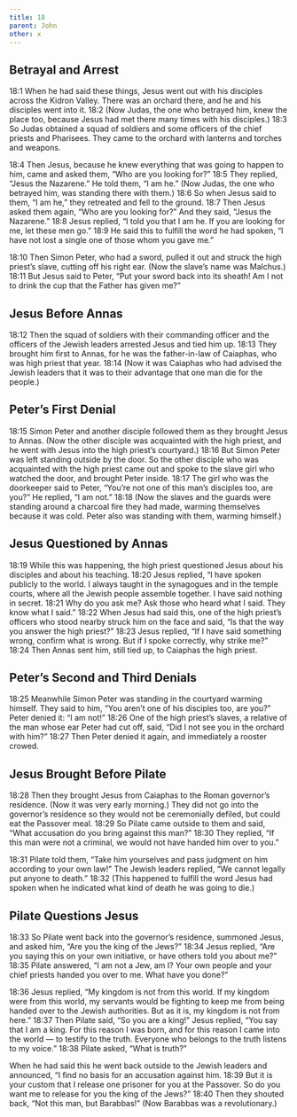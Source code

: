 ```yaml
---
title: 18
parent: John
other: x
---
```


## Betrayal and Arrest

<a name="18:1">18:1</a> When he had said these things, Jesus went out with his disciples across the Kidron Valley. There was an orchard there, and he and his disciples went into it. <a name="18:2">18:2</a> (Now Judas, the one who betrayed him, knew the place too, because Jesus had met there many times with his disciples.) <a name="18:3">18:3</a> So Judas obtained a squad of soldiers and some officers of the chief priests and Pharisees. They came to the orchard with lanterns and torches and weapons.

<a name="18:4">18:4</a> Then Jesus, because he knew everything that was going to happen to him, came and asked them, “Who are you looking for?” <a name="18:5">18:5</a> They replied, “Jesus the Nazarene.” He told them, “I am he.” (Now Judas, the one who betrayed him, was standing there with them.) <a name="18:6">18:6</a> So when Jesus said to them, “I am he,” they retreated and fell to the ground. <a name="18:7">18:7</a> Then Jesus asked them again, “Who are you looking for?” And they said, “Jesus the Nazarene.” <a name="18:8">18:8</a> Jesus replied, “I told you that I am he. If you are looking for me, let these men go.” <a name="18:9">18:9</a> He said this to fulfill the word he had spoken, “I have not lost a single one of those whom you gave me.”

<a name="18:10">18:10</a> Then Simon Peter, who had a sword, pulled it out and struck the high priest’s slave, cutting off his right ear. (Now the slave’s name was Malchus.) <a name="18:11">18:11</a> But Jesus said to Peter, “Put your sword back into its sheath! Am I not to drink the cup that the Father has given me?”

## Jesus Before Annas

<a name="18:12">18:12</a> Then the squad of soldiers with their commanding officer and the officers of the Jewish leaders arrested Jesus and tied him up. <a name="18:13">18:13</a> They brought him first to Annas, for he was the father-in-law of Caiaphas, who was high priest that year. <a name="18:14">18:14</a> (Now it was Caiaphas who had advised the Jewish leaders that it was to their advantage that one man die for the people.)

## Peter’s First Denial

<a name="18:15">18:15</a> Simon Peter and another disciple followed them as they brought Jesus to Annas. (Now the other disciple was acquainted with the high priest, and he went with Jesus into the high priest’s courtyard.) <a name="18:16">18:16</a> But Simon Peter was left standing outside by the door. So the other disciple who was acquainted with the high priest came out and spoke to the slave girl who watched the door, and brought Peter inside. <a name="18:17">18:17</a> The girl who was the doorkeeper said to Peter, “You’re not one of this man’s disciples too, are you?” He replied, “I am not.” <a name="18:18">18:18</a> (Now the slaves and the guards were standing around a charcoal fire they had made, warming themselves because it was cold. Peter also was standing with them, warming himself.)

## Jesus Questioned by Annas

<a name="18:19">18:19</a> While this was happening, the high priest questioned Jesus about his disciples and about his teaching. <a name="18:20">18:20</a> Jesus replied, “I have spoken publicly to the world. I always taught in the synagogues and in the temple courts, where all the Jewish people assemble together. I have said nothing in secret. <a name="18:21">18:21</a> Why do you ask me? Ask those who heard what I said. They know what I said.” <a name="18:22">18:22</a> When Jesus had said this, one of the high priest’s officers who stood nearby struck him on the face and said, “Is that the way you answer the high priest?” <a name="18:23">18:23</a> Jesus replied, “If I have said something wrong, confirm what is wrong. But if I spoke correctly, why strike me?” <a name="18:24">18:24</a> Then Annas sent him, still tied up, to Caiaphas the high priest.

## Peter’s Second and Third Denials

<a name="18:25">18:25</a> Meanwhile Simon Peter was standing in the courtyard warming himself. They said to him, “You aren’t one of his disciples too, are you?” Peter denied it: “I am not!” <a name="18:26">18:26</a> One of the high priest’s slaves, a relative of the man whose ear Peter had cut off, said, “Did I not see you in the orchard with him?” <a name="18:27">18:27</a> Then Peter denied it again, and immediately a rooster crowed.

## Jesus Brought Before Pilate

<a name="18:28">18:28</a> Then they brought Jesus from Caiaphas to the Roman governor’s residence. (Now it was very early morning.) They did not go into the governor’s residence so they would not be ceremonially defiled, but could eat the Passover meal. <a name="18:29">18:29</a> So Pilate came outside to them and said, “What accusation do you bring against this man?” <a name="18:30">18:30</a> They replied, “If this man were not a criminal, we would not have handed him over to you.”

<a name="18:31">18:31</a> Pilate told them, “Take him yourselves and pass judgment on him according to your own law!” The Jewish leaders replied, “We cannot legally put anyone to death.” <a name="18:32">18:32</a> (This happened to fulfill the word Jesus had spoken when he indicated what kind of death he was going to die.)

## Pilate Questions Jesus

<a name="18:33">18:33</a> So Pilate went back into the governor’s residence, summoned Jesus, and asked him, “Are you the king of the Jews?” <a name="18:34">18:34</a> Jesus replied, “Are you saying this on your own initiative, or have others told you about me?” <a name="18:35">18:35</a> Pilate answered, “I am not a Jew, am I? Your own people and your chief priests handed you over to me. What have you done?”

<a name="18:36">18:36</a> Jesus replied, “My kingdom is not from this world. If my kingdom were from this world, my servants would be fighting to keep me from being handed over to the Jewish authorities. But as it is, my kingdom is not from here.” <a name="18:37">18:37</a> Then Pilate said, “So you are a king!” Jesus replied, “You say that I am a king. For this reason I was born, and for this reason I came into the world — to testify to the truth. Everyone who belongs to the truth listens to my voice.” <a name="18:38">18:38</a> Pilate asked, “What is truth?”

When he had said this he went back outside to the Jewish leaders and announced, “I find no basis for an accusation against him. <a name="18:39">18:39</a> But it is your custom that I release one prisoner for you at the Passover. So do you want me to release for you the king of the Jews?” <a name="18:40">18:40</a> Then they shouted back, “Not this man, but Barabbas!” (Now Barabbas was a revolutionary.)
